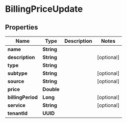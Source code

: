 

# BillingPriceUpdate


## Properties

Name | Type | Description | Notes
------------ | ------------- | ------------- | -------------
**name** | **String** |  | 
**description** | **String** |  |  [optional]
**type** | **String** |  | 
**subtype** | **String** |  |  [optional]
**source** | **String** |  |  [optional]
**price** | **Double** |  | 
**billingPeriod** | **Long** |  |  [optional]
**service** | **String** |  |  [optional]
**tenantId** | **UUID** |  | 



